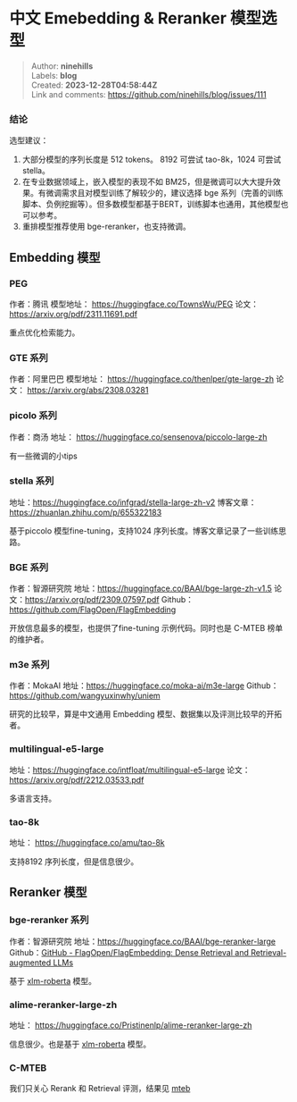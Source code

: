 # 中文 Emebedding & Reranker 模型选型

> Author: **ninehills**  
> Labels: **blog**  
> Created: **2023-12-28T04:58:44Z**  
> Link and comments: <https://github.com/ninehills/blog/issues/111>  


### 结论

选型建议：

1. 大部分模型的序列长度是 512 tokens。 8192 可尝试 tao-8k，1024 可尝试 stella。
2. 在专业数据领域上，嵌入模型的表现不如 BM25，但是微调可以大大提升效果。有微调需求且对模型训练了解较少的，建议选择 bge 系列（完善的训练脚本、负例挖掘等）。但多数模型都基于BERT，训练脚本也通用，其他模型也可以参考。
3. 重排模型推荐使用 bge-reranker，也支持微调。


## Embedding 模型

### PEG

作者：腾讯
模型地址： https://huggingface.co/TownsWu/PEG
论文： https://arxiv.org/pdf/2311.11691.pdf

重点优化检索能力。
### GTE 系列

作者：阿里巴巴
模型地址： https://huggingface.co/thenlper/gte-large-zh
论文： https://arxiv.org/abs/2308.03281

### picolo 系列

作者：商汤
地址： https://huggingface.co/sensenova/piccolo-large-zh

有一些微调的小tips

### stella 系列

地址：https://huggingface.co/infgrad/stella-large-zh-v2
博客文章： https://zhuanlan.zhihu.com/p/655322183

基于piccolo 模型fine-tuning，支持1024 序列长度。博客文章记录了一些训练思路。

### BGE 系列


作者：智源研究院
地址：https://huggingface.co/BAAI/bge-large-zh-v1.5
论文：https://arxiv.org/pdf/2309.07597.pdf
Github：https://github.com/FlagOpen/FlagEmbedding

开放信息最多的模型，也提供了fine-tuning 示例代码。同时也是 C-MTEB 榜单的维护者。

### m3e 系列

作者：MokaAI
地址：https://huggingface.co/moka-ai/m3e-large
Github：https://github.com/wangyuxinwhy/uniem

研究的比较早，算是中文通用 Embedding 模型、数据集以及评测比较早的开拓者。

### multilingual-e5-large

地址：https://huggingface.co/intfloat/multilingual-e5-large
论文：https://arxiv.org/pdf/2212.03533.pdf

多语言支持。

### tao-8k 

地址： https://huggingface.co/amu/tao-8k

支持8192 序列长度，但是信息很少。

## Reranker 模型

### bge-reranker 系列

作者：智源研究院
地址：https://huggingface.co/BAAI/bge-reranker-large
Github：[GitHub - FlagOpen/FlagEmbedding: Dense Retrieval and Retrieval-augmented LLMs](https://github.com/FlagOpen/FlagEmbedding)

基于 [xlm-roberta](https://huggingface.co/models?other=xlm-roberta) 模型。
### alime-reranker-large-zh

地址： https://huggingface.co/Pristinenlp/alime-reranker-large-zh

信息很少。也是基于 [xlm-roberta](https://huggingface.co/models?other=xlm-roberta) 模型。


### C-MTEB 

我们只关心 Rerank 和 Retrieval 评测，结果见 [mteb](https://huggingface.co/spaces/mteb/leaderboard)
